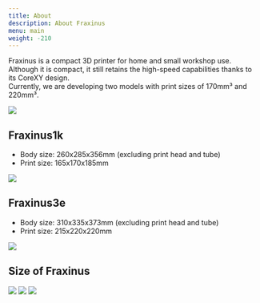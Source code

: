 ```yaml
---
title: About
description: About Fraxinus
menu: main
weight: -210
---
```


Fraxinus is a compact 3D printer for home and small workshop use.  
Although it is compact, it still retains the high-speed capabilities thanks to its CoreXY design.  
Currently, we are developing two models with print sizes of 170mm³ and 220mm³.

![](/images/Fraxinus-1.jpg)
## Fraxinus1k

* Body size: 260x285x356mm (excluding print head and tube)
* Print size: 165x170x185mm

![](/images/Fraxinus1k.jpg)

## Fraxinus3e

* Body size: 310x335x373mm (excluding print head and tube)
* Print size: 215x220x220mm

![](/images/Fraxinus3e.jpg)

## Size of Fraxinus

![](/images/Fraxinus-2.jpg)
![](/images/Fraxinus-3.jpg)
![](/images/Fraxinus-4.jpg)
